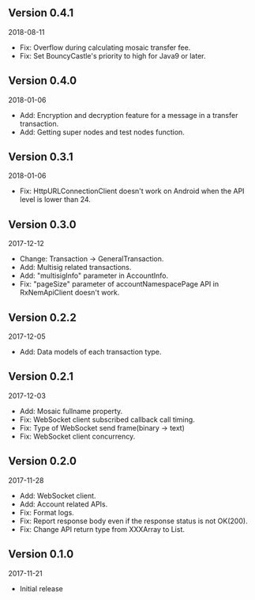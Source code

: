 ## Version 0.4.1

2018-08-11

* Fix: Overflow during calculating mosaic transfer fee.
* Fix: Set BouncyCastle's priority to high for Java9 or later.

## Version 0.4.0

2018-01-06

* Add: Encryption and decryption feature for a message in a transfer transaction.
* Add: Getting super nodes and test nodes function.

## Version 0.3.1

2018-01-06

* Fix: HttpURLConnectionClient doesn't work on Android when the API level is lower than 24.

## Version 0.3.0

2017-12-12

* Change: Transaction -> GeneralTransaction.
* Add: Multisig related transactions.
* Add: "multisigInfo" parameter in AccountInfo.
* Fix: "pageSize" parameter of accountNamespacePage API in RxNemApiClient doesn't work.

## Version 0.2.2

2017-12-05

* Add: Data models of each transaction type.

## Version 0.2.1

2017-12-03

* Add: Mosaic fullname property.
* Fix: WebSocket client subscribed callback call timing.
* Fix: Type of WebSocket send frame(binary -> text)
* Fix: WebSocket client concurrency.


## Version 0.2.0

2017-11-28

* Add: WebSocket client.
* Add: Account related APIs.
* Fix: Format logs.
* Fix: Report response body even if the response status is not OK(200).
* Fix: Change API return type from XXXArray to List<XXX>.

## Version 0.1.0

2017-11-21

* Initial release